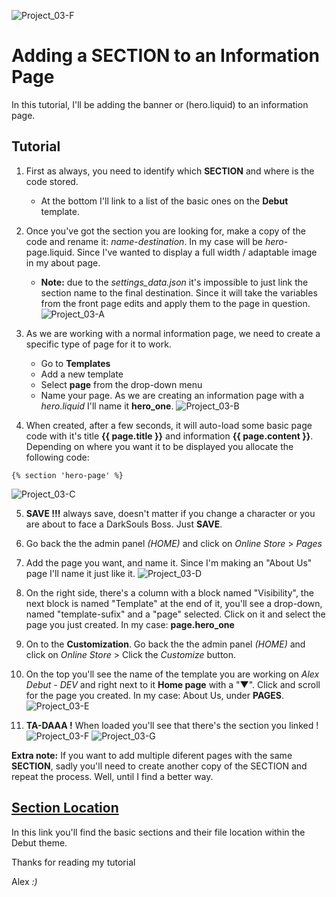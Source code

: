 ![Project_03-F](https://github.com/taftera/shopify-help/blob/master/sections/tutorial/screenshots/gh-display_03_f.jpg)
# Adding a SECTION to an Information Page

In this tutorial, I'll be adding the banner or (hero.liquid) to an information page.

Tutorial 
------
1. First as always, you need to identify which **SECTION** and where is the code stored. 
   - At the bottom I'll link to a list of the basic ones on the **Debut** template.

2. Once you've got the section you are looking for, make a copy of the code and rename it: *name*-*destination*. In my case will be *hero*-page.liquid. Since I've wanted to display a full width / adaptable image in my about page.
   - **Note:** due to the *settings_data.json* it's impossible to just link the section name to the final destination. Since it will take the variables from the front page edits and apply them to the page in question.
![Project_03-A](https://github.com/taftera/shopify-help/blob/master/sections/tutorial/screenshots/gh-display_03_a.jpg)

3. As we are working with a normal information page, we need to create a specific type of page for it to work. 
   - Go to **Templates**
   - Add a new template
   - Select **page** from the drop-down menu
   - Name your page. As we are creating an information page with a *hero.liquid* I'll name it **hero_one**.
![Project_03-B](https://github.com/taftera/shopify-help/blob/master/sections/tutorial/screenshots/gh-display_03_b.jpg)

4. When created, after a few seconds, it will auto-load some basic page code with it's title **{{ page.title }}** and information **{{ page.content }}**. Depending on where you want it to be displayed you allocate the following code:

```
{% section 'hero-page' %}
```

![Project_03-C](https://github.com/taftera/shopify-help/blob/master/sections/tutorial/screenshots/gh-display_03_c.jpg)

5. **SAVE !!!** always save, doesn't matter if you change a character or you are about to face a DarkSouls Boss. Just **SAVE**.

6. Go back the the admin panel *(HOME)* and click on *Online Store* > *Pages*

7. Add the page you want, and name it. Since I'm making an "About Us" page I'll name it just like it.
![Project_03-D](https://github.com/taftera/shopify-help/blob/master/sections/tutorial/screenshots/gh-display_03_d.jpg)

8. On the right side, there's a column with a block named "Visibility", the next block is named "Template" at the end of it, you'll see a drop-down, named "template-sufix" and a "page" selected. Click on it and select the page you just created. In my case: **page.hero_one**

9. On to the **Customization**. Go back the the admin panel *(HOME)* and click on *Online Store* > Click the *Customize* button.

10. On the top you'll see the name of the template you are working on *Alex Debut - DEV* and right next to it **Home page** with a "▼". Click and scroll for the page you created. In my case: About Us, under **PAGES**.
![Project_03-E](https://github.com/taftera/shopify-help/blob/master/sections/tutorial/screenshots/gh-display_03_e.jpg)

11. **TA-DAAA !** When loaded you'll see that there's the section you linked !
![Project_03-F](https://github.com/taftera/shopify-help/blob/master/sections/tutorial/screenshots/gh-display_03_f.jpg)
![Project_03-G](https://github.com/taftera/shopify-help/blob/master/sections/tutorial/screenshots/gh-display_03_g.jpg)

**Extra note:** If you want to add multiple diferent pages with the same **SECTION**, sadly you'll need to create another copy of the SECTION and repeat the process. Well, until I find a better way.

[Section Location](https://github.com/taftera/shopify-help/blob/master/sections/tutorial/section-location.md)
------
In this link you'll find the basic sections and their file location within the Debut theme.

Thanks for reading my tutorial

Alex *:)*